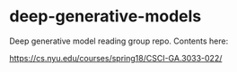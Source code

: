 # deep-generative-models

Deep generative model reading group repo. Contents here:

https://cs.nyu.edu/courses/spring18/CSCI-GA.3033-022/
